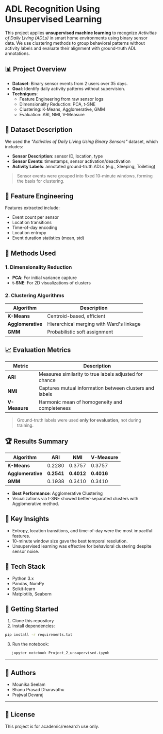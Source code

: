 # ADL Recognition Using Unsupervised Learning

This project applies **unsupervised machine learning** to recognize *Activities of Daily Living (ADLs)* in smart home environments using binary sensor data. We use clustering methods to group behavioral patterns without activity labels and evaluate their alignment with ground-truth ADL annotations.

## 📊 Project Overview

- **Dataset**: Binary sensor events from 2 users over 35 days.
- **Goal**: Identify daily activity patterns without supervision.
- **Techniques**:
  - Feature Engineering from raw sensor logs
  - Dimensionality Reduction: PCA, t-SNE
  - Clustering: K-Means, Agglomerative, GMM
  - Evaluation: ARI, NMI, V-Measure

## 📁 Dataset Description

We used the *"Activities of Daily Living Using Binary Sensors"* dataset, which includes:
- **Sensor Description**: sensor ID, location, type
- **Sensor Events**: timestamps, sensor activation/deactivation
- **Activity Labels**: annotated ground-truth ADLs (e.g., Sleeping, Toileting)

> Sensor events were grouped into fixed 10-minute windows, forming the basis for clustering.

## 🧠 Feature Engineering

Features extracted include:
- Event count per sensor
- Location transitions
- Time-of-day encoding
- Location entropy
- Event duration statistics (mean, std)

## 🔧 Methods Used

### 1. **Dimensionality Reduction**
- **PCA**: For initial variance capture
- **t-SNE**: For 2D visualizations of clusters

### 2. **Clustering Algorithms**
| Algorithm        | Description |
|------------------|-------------|
| **K-Means**       | Centroid-based, efficient |
| **Agglomerative** | Hierarchical merging with Ward's linkage |
| **GMM**           | Probabilistic soft assignment |

## 📈 Evaluation Metrics

| Metric  | Description |
|---------|-------------|
| **ARI** | Measures similarity to true labels adjusted for chance |
| **NMI** | Captures mutual information between clusters and labels |
| **V-Measure** | Harmonic mean of homogeneity and completeness |

> Ground-truth labels were used **only for evaluation**, not during training.

## 🏆 Results Summary

| Algorithm        | ARI    | NMI    | V-Measure |
|------------------|--------|--------|-----------|
| **K-Means**       | 0.2280 | 0.3757 | 0.3757    |
| **Agglomerative** | **0.2541** | **0.4012** | **0.4016** |
| **GMM**           | 0.1938 | 0.3410 | 0.3410    |

- **Best Performance**: Agglomerative Clustering
- Visualizations via t-SNE showed better-separated clusters with Agglomerative method.

## 📌 Key Insights

- Entropy, location transitions, and time-of-day were the most impactful features.
- 10-minute window size gave the best temporal resolution.
- Unsupervised learning was effective for behavioral clustering despite sensor noise.

## 🧰 Tech Stack

- Python 3.x
- Pandas, NumPy
- Scikit-learn
- Matplotlib, Seaborn

## 🚀 Getting Started

1. Clone this repository
2. Install dependencies:

```bash
pip install -r requirements.txt
```
3. Run the notebook:
```bash
   jupyter notebook Project_2_unsupervised.ipynb
```

---
## 👥 Authors
- Mounika Seelam 
- Bhanu Prasad Dharavathu
- Prajwal Devaraj

---
## 📜 License
This project is for academic/research use only.



